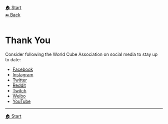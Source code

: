 [🏠 Start](./index.md)  
[⬅ Back](./9-open-feedback.md)  
&nbsp;

# Thank You

Consider following the World Cube Association on social media to stay up to date:

- [Facebook](https://www.facebook.com/WorldCubeAssociation/)
- [Instagram](https://www.instagram.com/thewcaofficial/)
- [Twitter](https://www.twitter.com/theWCAofficial/)
- [Reddit](https://www.reddit.com/r/TheWCAOfficial/)
- [Twitch](https://www.twitch.tv/worldcubeassociation/)
- [Weibo](https://www.weibo.com/theWCA/)
- [YouTube](http://wca.link/youtube)

<hr>

[🏠 Start](./index.md)
